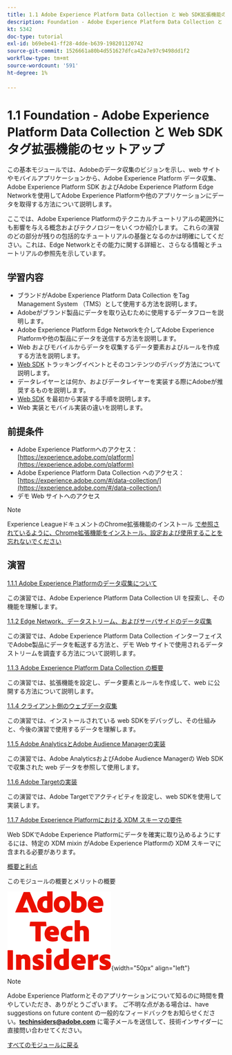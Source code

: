 ```yaml
---
title: 1.1 Adobe Experience Platform Data Collection と Web SDK拡張機能のセットアップ
description: Foundation - Adobe Experience Platform Data Collection と Web SDK拡張機能の設定
kt: 5342
doc-type: tutorial
exl-id: b69ebe41-ff28-4dde-b639-198201120742
source-git-commit: 1526661a80b4d551627dfca42a7e97c9498dd1f2
workflow-type: tm+mt
source-wordcount: '591'
ht-degree: 1%

---
```


# 1.1 Foundation - Adobe Experience Platform Data Collection と Web SDK タグ拡張機能のセットアップ

この基本モジュールでは、Adobeのデータ収集のビジョンを示し、web サイトやモバイルアプリケーションから、Adobe Experience Platform データ収集、Adobe Experience Platform SDK およびAdobe Experience Platform Edge Networkを使用してAdobe Experience Platformや他のアプリケーションにデータを取得する方法について説明します。

ここでは、Adobe Experience Platformのテクニカルチュートリアルの範囲外にも影響を与える概念およびテクノロジーをいくつか紹介します。 これらの演習のどの部分が残りの包括的なチュートリアルの基盤となるのかは明確にしてください。これは、Edge Networkとその能力に関する詳細と、さらなる情報とチュートリアルの参照先を示しています。

## 学習内容

- ブランドがAdobe Experience Platform Data Collection をTag Management System （TMS）として使用する方法を説明します。
- Adobeがブランド製品にデータを取り込むために使用するデータフローを説明します。
- Adobe Experience Platform Edge Networkを介してAdobe Experience Platformや他の製品にデータを送信する方法を説明します。
- Web およびモバイルからデータを収集するデータ要素およびルールを作成する方法を説明します。
- [Web SDK](https://experienceleague.adobe.com/ja/docs/experience-platform/web-sdk/home) トラッキングイベントとそのコンテンツのデバッグ方法について説明します。
- データレイヤーとは何か、およびデータレイヤーを実装する際にAdobeが推奨するものを説明します。
- [Web SDK](https://experienceleague.adobe.com/ja/docs/experience-platform/web-sdk/home) を最初から実装する手順を説明します。
- Web 実装とモバイル実装の違いを説明します。

## 前提条件

- Adobe Experience Platformへのアクセス：[https://experience.adobe.com/platform](https://experience.adobe.com/platform)
- Adobe Experience Platform Data Collection へのアクセス：[https://experience.adobe.com/#/data-collection/](https://experience.adobe.com/#/data-collection/)
- デモ Web サイトへのアクセス

>[!NOTE]
>
>Experience LeagueドキュメントのChrome拡張機能のインストール [ で参照されているように、Chrome拡張機能をインストール、設定および使用することを忘れないでください ](../../gettingstarted/gettingstarted/ex1.md)

## 演習

[1.1.1 Adobe Experience Platformのデータ収集について](./ex1.md)

この演習では、Adobe Experience Platform Data Collection UI を探索し、その機能を理解します。

[1.1.2 Edge Network、データストリーム、およびサーバサイドのデータ収集](./ex2.md)

この演習では、Adobe Experience Platform Data Collection インターフェイスでAdobe製品にデータを転送する方法と、デモ Web サイトで使用されるデータストリームを調査する方法について説明します。

[1.1.3 Adobe Experience Platform Data Collection の概要](./ex3.md)

この演習では、拡張機能を設定し、データ要素とルールを作成して、web に公開する方法について説明します。

[1.1.4 クライアント側のウェブデータ収集](./ex4.md)

この演習では、インストールされている web SDKをデバッグし、その仕組みと、今後の演習で使用するデータを理解します。

[1.1.5 Adobe AnalyticsとAdobe Audience Managerの実装](./ex5.md)

この演習では、Adobe AnalyticsおよびAdobe Audience Managerの Web SDKで収集された web データを参照して使用します。

[1.1.6 Adobe Targetの実装](./ex6.md)

この演習では、Adobe Targetでアクティビティを設定し、web SDKを使用して実装します。

[1.1.7 Adobe Experience Platformにおける XDM スキーマの要件](./ex7.md)

Web SDKでAdobe Experience Platformにデータを確実に取り込めるようにするには、特定の XDM mixin がAdobe Experience Platformの XDM スキーマに含まれる必要があります。

[概要と利点](./summary.md)

このモジュールの概要とメリットの概要

![ 技術インサイダー ](./../../../assets/images/techinsiders.png){width="50px" align="left"}

>[!NOTE]
>
>Adobe Experience Platformとそのアプリケーションについて知るのに時間を費やしていただき、ありがとうございます。 ご不明な点がある場合は、have suggestions on future content の一般的なフィードバックをお知らせください。**techinsiders@adobe.com** に電子メールを送信して、技術インサイダーに直接問い合わせてください。

[すべてのモジュールに戻る](../../../overview.md)
